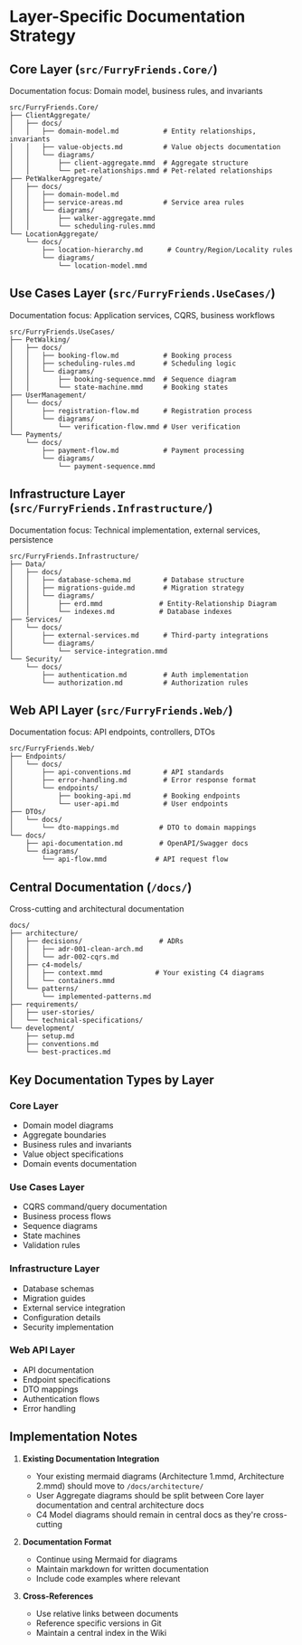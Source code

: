# Layer-Specific Documentation Strategy

## Core Layer (`src/FurryFriends.Core/`)
Documentation focus: Domain model, business rules, and invariants

```
src/FurryFriends.Core/
├── ClientAggregate/
│   ├── docs/
│   │   ├── domain-model.md           # Entity relationships, invariants
│   │   ├── value-objects.md          # Value objects documentation
│   │   └── diagrams/
│   │       ├── client-aggregate.mmd  # Aggregate structure
│   │       └── pet-relationships.mmd # Pet-related relationships
├── PetWalkerAggregate/
│   ├── docs/
│   │   ├── domain-model.md
│   │   ├── service-areas.md          # Service area rules
│   │   └── diagrams/
│   │       ├── walker-aggregate.mmd
│   │       └── scheduling-rules.mmd
└── LocationAggregate/
    └── docs/
        ├── location-hierarchy.md      # Country/Region/Locality rules
        └── diagrams/
            └── location-model.mmd
```

## Use Cases Layer (`src/FurryFriends.UseCases/`)
Documentation focus: Application services, CQRS, business workflows

```
src/FurryFriends.UseCases/
├── PetWalking/
│   ├── docs/
│   │   ├── booking-flow.md           # Booking process
│   │   ├── scheduling-rules.md       # Scheduling logic
│   │   └── diagrams/
│   │       ├── booking-sequence.mmd  # Sequence diagram
│   │       └── state-machine.mmd     # Booking states
├── UserManagement/
│   └── docs/
│       ├── registration-flow.md      # Registration process
│       └── diagrams/
│           └── verification-flow.mmd # User verification
└── Payments/
    └── docs/
        ├── payment-flow.md           # Payment processing
        └── diagrams/
            └── payment-sequence.mmd
```

## Infrastructure Layer (`src/FurryFriends.Infrastructure/`)
Documentation focus: Technical implementation, external services, persistence

```
src/FurryFriends.Infrastructure/
├── Data/
│   ├── docs/
│   │   ├── database-schema.md        # Database structure
│   │   ├── migrations-guide.md       # Migration strategy
│   │   └── diagrams/
│   │       ├── erd.mmd              # Entity-Relationship Diagram
│   │       └── indexes.md           # Database indexes
├── Services/
│   └── docs/
│       ├── external-services.md      # Third-party integrations
│       └── diagrams/
│           └── service-integration.mmd
└── Security/
    └── docs/
        ├── authentication.md         # Auth implementation
        └── authorization.md          # Authorization rules
```

## Web API Layer (`src/FurryFriends.Web/`)
Documentation focus: API endpoints, controllers, DTOs

```
src/FurryFriends.Web/
├── Endpoints/
│   └── docs/
│       ├── api-conventions.md        # API standards
│       ├── error-handling.md         # Error response format
│       └── endpoints/
│           ├── booking-api.md        # Booking endpoints
│           └── user-api.md           # User endpoints
├── DTOs/
│   └── docs/
│       └── dto-mappings.md          # DTO to domain mappings
└── docs/
    ├── api-documentation.md         # OpenAPI/Swagger docs
    └── diagrams/
        └── api-flow.mmd            # API request flow
```

## Central Documentation (`/docs/`)
Cross-cutting and architectural documentation

```
docs/
├── architecture/
│   ├── decisions/                   # ADRs
│   │   ├── adr-001-clean-arch.md
│   │   └── adr-002-cqrs.md
│   ├── c4-models/
│   │   ├── context.mmd             # Your existing C4 diagrams
│   │   └── containers.mmd
│   └── patterns/
│       └── implemented-patterns.md
├── requirements/
│   ├── user-stories/
│   └── technical-specifications/
└── development/
    ├── setup.md
    ├── conventions.md
    └── best-practices.md
```

## Key Documentation Types by Layer

### Core Layer
- Domain model diagrams
- Aggregate boundaries
- Business rules and invariants
- Value object specifications
- Domain events documentation

### Use Cases Layer
- CQRS command/query documentation
- Business process flows
- Sequence diagrams
- State machines
- Validation rules

### Infrastructure Layer
- Database schemas
- Migration guides
- External service integration
- Configuration details
- Security implementation

### Web API Layer
- API documentation
- Endpoint specifications
- DTO mappings
- Authentication flows
- Error handling

## Implementation Notes

1. **Existing Documentation Integration**
   - Your existing mermaid diagrams (Architecture 1.mmd, Architecture 2.mmd) should move to `/docs/architecture/`
   - User Aggregate diagrams should be split between Core layer documentation and central architecture docs
   - C4 Model diagrams should remain in central docs as they're cross-cutting

2. **Documentation Format**
   - Continue using Mermaid for diagrams
   - Maintain markdown for written documentation
   - Include code examples where relevant

3. **Cross-References**
   - Use relative links between documents
   - Reference specific versions in Git
   - Maintain a central index in the Wiki